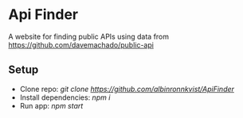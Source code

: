 # Api Finder 
A website for finding public APIs using data from https://github.com/davemachado/public-api  

## Setup 
- Clone repo: _git clone https://github.com/albinronnkvist/ApiFinder_ 
- Install dependencies: _npm i_ 
- Run app: _npm start_